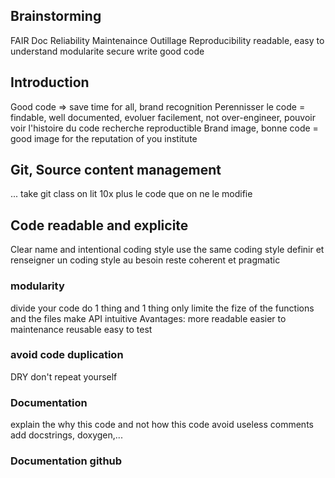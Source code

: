 ## Brainstorming
FAIR
Doc
Reliability
Maintenaince
Outillage
Reproducibility
readable, easy to understand
modularite
secure
write good code

## Introduction
Good code => save time for all, brand recognition
Perennisser le code = findable, well documented, evoluer facilement, not over-engineer, pouvoir voir l'histoire du code
recherche reproductible 
Brand image, bonne code = good image for the reputation of you institute
## Git, Source content management
... take git class
on lit 10x plus le code que on ne le modifie
## Code readable and explicite
Clear name and intentional 
coding style
use the same coding style
definir et renseigner un coding style au besoin
reste coherent et pragmatic
### modularity
divide your code
do 1 thing and 1 thing only
limite the fize of the functions and the files
make API intuitive
Avantages:
more readable
easier to maintenance
reusable
easy to test
### avoid code duplication
DRY don't repeat yourself
### Documentation
explain the why this code and not how this code
avoid useless comments
add docstrings, doxygen,...
### Documentation github

